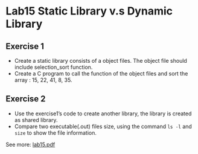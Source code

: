 # Lab15 Static Library v.s Dynamic Library

## Exercise 1

+ Create a static library consists of a object files. The object file should include selection_sort function.
+ Create a C program to call the function of the object files and sort the array : 15, 22, 41, 8, 35.


## Exercise 2

+ Use the exercise1’s code to create another library, the library is created as shared library.
+ Compare two executable(.out) files size, using the command `ls -l` and `size` to show the file information.

See more: [lab15.pdf](./lab15.pdf)